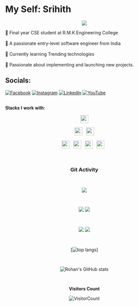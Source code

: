 # My Self: Srihith
<p align="center">
  <img src="https://readme-typing-svg.herokuapp.com?color=0d8eceF&size=30&center=true&vCenter=true&width=550&height=70&lines=Hey+There+👋,+I'm+Srihith+Reddy;+An+Software+Engineer+;Loves+To+Learn+New+Things;">
</p>
 💫 Final year CSE student at R.M.K.Engineering College <br><br>💫 A passionate entry-level software engineer from India  <br><br>💫 Currently learning Trending technologies <br><br> 💫 Passionate about implementing and launching new projects.

## Socials:
[![Facebook](https://img.shields.io/badge/Facebook-%231877F2.svg?logo=Facebook&logoColor=white)](https://www.facebook.com/siddareedy.srihithreddy.5/) 
[![Instagram](https://img.shields.io/badge/Instagram-%23E4405F.svg?logo=Instagram&logoColor=white)](https://www.instagram.com/_.srihith863._/) 
[![LinkedIn](https://img.shields.io/badge/LinkedIn-%230077B5.svg?logo=linkedin&logoColor=white)](https://www.linkedin.com/in/srihith-reddy-siddareddy-181860204/?trk=public_profile_browsemap&originalSubdomain=in) 
[![YouTube](https://img.shields.io/badge/YouTube-%23FF0000.svg?logo=YouTube&logoColor=white)](https://www.youtube.com/channel/UC5O1ZmLH_jIBV70HMsUtlOA)


  <br/>
  <div>
𝐒𝐭𝐚𝐜𝐤𝐬 𝐈 𝐰𝐨𝐫𝐤 𝐰𝐢𝐭𝐡:

 
<p  align="center">
<img src="https://img.shields.io/badge/C%2B%2B-00599C?style=for-the-badge&logo=c%2B%2B&logoColor=white" height="25"/>  
  </p>
  
<p  align="center">
<img src="https://img.shields.io/badge/HTML5-E34F26?style=for-the-badge&logo=html5&logoColor=white" height="25"/>
  &nbsp;
<img src="https://img.shields.io/badge/CSS3-1572B6?style=for-the-badge&logo=css3&logoColor=white" height="25"/>  
 </p>
 <p  align="center">
<img src="https://img.shields.io/badge/JavaScript-323330?style=for-the-badge&logo=javascript&logoColor=F7DF1E" height="25"/>
  &nbsp;
   <img src="https://img.shields.io/badge/Django-092E20?style=for-the-badge&logo=django&logoColor=white" height="25"/>
  &nbsp;
<img src="https://img.shields.io/badge/Python-3776AB?style=for-the-badge&logo=python&logoColor=white" height="25"/>
  &nbsp;
<img src="https://img.shields.io/badge/Java-ED8B00?style=for-the-badge&logo=java&logoColor=white" height="25"/>  
  &nbsp;
  
  &nbsp;
 

 </p>
 
 
 
  
 

 </p>
 

<div align="center" width=100%>

<!-- ![](https://github-readme-stats.vercel.app/api?username=VictorVijayprasad&theme=prussian&hide_border=true&include_all_commits=true&count_private=false)<br/> -->
<!-- ![](https://github-readme-stats.vercel.app/api/top-langs/?username=VictorVijayprasad&theme=prussian&hide_border=true&include_all_commits=true&count_private=false&layout=compact) -->


### Git Activity

<br/>

<div align="center">
  
![](https://github-profile-summary-cards.vercel.app/api/cards/profile-details?username=srihith8&theme=github_dark)
  
<br/>

![](https://github-profile-summary-cards.vercel.app/api/cards/most-commit-language?username=srihith8&theme=github_dark)
![](https://github-profile-summary-cards.vercel.app/api/cards/stats?username=srihith8&theme=github_dark)
  
<br/>

![](https://github-profile-summary-cards.vercel.app/api/cards/repos-per-language?username=srihith8&theme=github_dark)
![](https://github-profile-summary-cards.vercel.app/api/cards/productive-time?username=srihith8&theme=github_dark)
  
<br/>

[![top langs](https://github-readme-stats.vercel.app/api/top-langs/?username=srihith8&layout=compact&theme=radical)]
  
<br/>

![Rohan's GitHub stats](https://github-readme-stats.vercel.app/api?username=srihith8&show_icons=true&theme=radical)
  
<br/>
  
</div>

**Visitors Count** 

![VisitorCount](https://profile-counter.glitch.me/{srihith8}/count.svg) </div>
